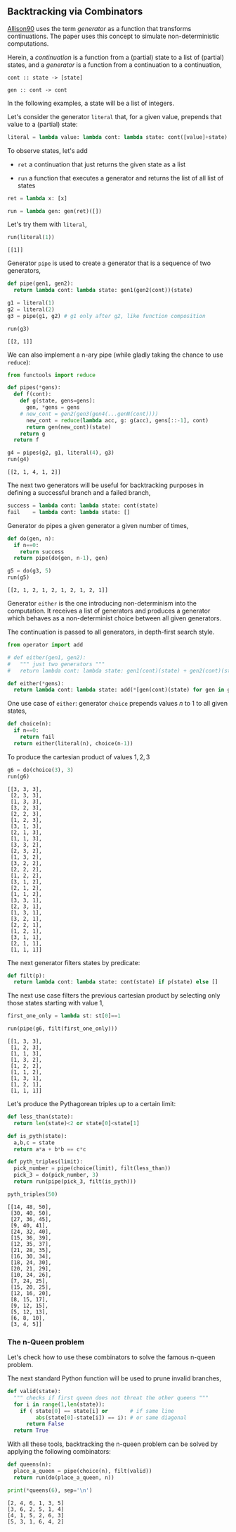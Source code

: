 ## Backtracking via Combinators


[Allison90](http://www.allisons.org/ll/Publications/1990BCJ/) uses the term _generator_ as a function that transforms continuations. The paper uses this concept to simulate non-deterministic computations.

Herein, a _continuation_ is a function from a (partial) state to a list of (partial) states, and a _generator_ is a function from a continuation to a continuation,

    cont :: state -> [state]

    gen :: cont -> cont

In the following examples, a state will be a list of integers.

<!-- original ML code for what follows (run at https://sosml.org/editor)
fun ret a = [a];

fun fail h a = [];

fun run g = g ret [];

(******************)

fun literal c h a = h( c::a );
print (run (literal 3));

fun pipe g1 g2 h a = g1(g2 h)a;
print (run (pipe (literal 1) (literal 2)));

fun success h a = h a;

fun do_ n g = if n=0 
                then success
                else pipe (do_ (n-1) g) g;
print (run (do_ 5 (literal 1) ));

fun either g1 g2 h a = (g1 h a) @ (g2 h a);

print (run (either (pipe (literal 1) (literal 2))
                   (literal 3) ) );

fun choice n = if n=0 
                 then fail
                 else either (literal n) (choice (n-1));

print ( run( do_ 3 (choice 2) ));

fun filter p h a = if p a 
                     then h a
                     else [];

fun first_one (h::t) = h=1;

print (run (pipe (do_ 3 (choice 2)) 
                 (filter first_one)));

--> 

Let's consider the generator `literal` that, for a given value, prepends that value to a (partial) state:


```python
literal = lambda value: lambda cont: lambda state: cont([value]+state)
```

To observe states, let's add

+ `ret` a continuation that just returns the given state as a list

+ `run` a function that executes a generator and returns the list of all list of states


```python
ret = lambda x: [x]

run = lambda gen: gen(ret)([])
```

Let's try them with `literal`,


```python
run(literal(1))
```




    [[1]]



Generator `pipe` is used to create a generator that is a sequence of two generators,


```python
def pipe(gen1, gen2):
  return lambda cont: lambda state: gen1(gen2(cont))(state)
```


```python
g1 = literal(1)
g2 = literal(2)
g3 = pipe(g1, g2) # g1 only after g2, like function composition

run(g3)
```




    [[2, 1]]



We can also implement a n-ary pipe (while gladly taking the chance to use `reduce`):


```python
from functools import reduce

def pipes(*gens):
  def f(cont):
    def g(state, gens=gens):
      gen, *gens = gens
    # new_cont = gen2(gen3(gen4(...genN(cont))))
      new_cont = reduce(lambda acc, g: g(acc), gens[::-1], cont)
      return gen(new_cont)(state)
    return g
  return f
```


```python
g4 = pipes(g2, g1, literal(4), g3)
run(g4)
```




    [[2, 1, 4, 1, 2]]



The next two generators will be useful for backtracking purposes in defining a successful branch and a failed branch,


```python
success = lambda cont: lambda state: cont(state)
fail    = lambda cont: lambda state: []
```

Generator `do` pipes a given generator a given number of times,


```python
def do(gen, n):
  if n==0:
    return success
  return pipe(do(gen, n-1), gen)
```


```python
g5 = do(g3, 5)  
run(g5)
```




    [[2, 1, 2, 1, 2, 1, 2, 1, 2, 1]]



Generator `either` is the one introducing non-determinism into the computation. It receives a list of generators and produces a generator which behaves as a non-determinist choice between all given generators.

The continuation is passed to all generators, in depth-first search style.


```python
from operator import add

# def either(gen1, gen2):
#   """ just two generators """
#   return lambda cont: lambda state: gen1(cont)(state) + gen2(cont)(state)

def either(*gens):
  return lambda cont: lambda state: add(*[gen(cont)(state) for gen in gens])
```

One use case of `either`: generator `choice` prepends values $n$ to $1$ to all given states,


```python
def choice(n):
  if n==0:
    return fail
  return either(literal(n), choice(n-1))
```

To produce the cartesian product of values $1,2,3$


```python
g6 = do(choice(3), 3)
run(g6)
```




    [[3, 3, 3],
     [2, 3, 3],
     [1, 3, 3],
     [3, 2, 3],
     [2, 2, 3],
     [1, 2, 3],
     [3, 1, 3],
     [2, 1, 3],
     [1, 1, 3],
     [3, 3, 2],
     [2, 3, 2],
     [1, 3, 2],
     [3, 2, 2],
     [2, 2, 2],
     [1, 2, 2],
     [3, 1, 2],
     [2, 1, 2],
     [1, 1, 2],
     [3, 3, 1],
     [2, 3, 1],
     [1, 3, 1],
     [3, 2, 1],
     [2, 2, 1],
     [1, 2, 1],
     [3, 1, 1],
     [2, 1, 1],
     [1, 1, 1]]



The next generator filters states by predicate:


```python
def filt(p):
  return lambda cont: lambda state: cont(state) if p(state) else []
```

The next use case filters the previous cartesian product by selecting only those states starting with value $1$,


```python
first_one_only = lambda st: st[0]==1

run(pipe(g6, filt(first_one_only)))
```




    [[1, 3, 3],
     [1, 2, 3],
     [1, 1, 3],
     [1, 3, 2],
     [1, 2, 2],
     [1, 1, 2],
     [1, 3, 1],
     [1, 2, 1],
     [1, 1, 1]]



Let's produce the Pythagorean triples up to a certain limit:


```python
def less_than(state):
  return len(state)<2 or state[0]<state[1]

def is_pyth(state):
  a,b,c = state
  return a*a + b*b == c*c

def pyth_triples(limit):
  pick_number = pipe(choice(limit), filt(less_than))
  pick_3 = do(pick_number, 3)
  return run(pipe(pick_3, filt(is_pyth)))

pyth_triples(50)  
```




    [[14, 48, 50],
     [30, 40, 50],
     [27, 36, 45],
     [9, 40, 41],
     [24, 32, 40],
     [15, 36, 39],
     [12, 35, 37],
     [21, 28, 35],
     [16, 30, 34],
     [18, 24, 30],
     [20, 21, 29],
     [10, 24, 26],
     [7, 24, 25],
     [15, 20, 25],
     [12, 16, 20],
     [8, 15, 17],
     [9, 12, 15],
     [5, 12, 13],
     [6, 8, 10],
     [3, 4, 5]]



### The n-Queen problem

Let's check how to use these combinators to solve the famous n-queen problem.

The next standard Python function will be used to prune invalid branches,


```python
def valid(state):
  """ checks if first queen does not threat the other queens """
  for i in range(1,len(state)):
    if ( state[0] == state[i] or       # if same line
         abs(state[0]-state[i]) == i): # or same diagonal
      return False
  return True
```

With all these tools, backtracking the n-queen problem can be solved by applying the following combinators:


```python
def queens(n):
  place_a_queen = pipe(choice(n), filt(valid))
  return run(do(place_a_queen, n))

print(*queens(6), sep='\n')
```

    [2, 4, 6, 1, 3, 5]
    [3, 6, 2, 5, 1, 4]
    [4, 1, 5, 2, 6, 3]
    [5, 3, 1, 6, 4, 2]
    
